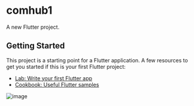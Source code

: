 # comhub1

A new Flutter project.

## Getting Started

This project is a starting point for a Flutter application.
A few resources to get you started if this is your first Flutter project:
- [Lab: Write your first Flutter app](https://docs.flutter.dev/get-started/codelab)
- [Cookbook: Useful Flutter samples](https://docs.flutter.dev/cookbook)


![image](https://github.com/avanish-dex/comhub1/assets/58302003/9b92cdc8-5224-4cfb-94e8-33269793a19a)
